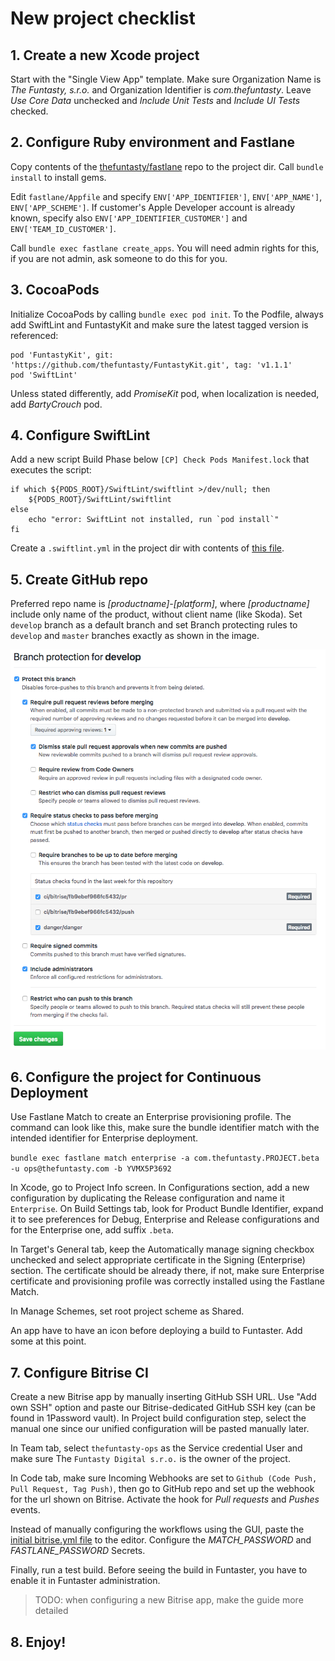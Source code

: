 # New project checklist

## 1. Create a new Xcode project

Start with the "Single View App" template. Make sure Organization Name is *The Funtasty, s.r.o.* and Organization Identifier is *com.thefuntasty*. Leave *Use Core Data* unchecked and *Include Unit Tests* and *Include UI Tests* checked.

## 2. Configure Ruby environment and Fastlane

Copy contents of the [thefuntasty/fastlane](https://github.com/thefuntasty/fastlane) repo to the project dir. Call `bundle install` to install gems. 

Edit `fastlane/Appfile` and specify `ENV['APP_IDENTIFIER']`, `ENV['APP_NAME']`, `ENV['APP_SCHEME']`. If customer's Apple Developer account is already known, specify also `ENV['APP_IDENTIFIER_CUSTOMER']` and `ENV['TEAM_ID_CUSTOMER']`.

Call `bundle exec fastlane create_apps`. You will need admin rights for this, if you are not admin, ask someone to do this for you.

## 3. CocoaPods

Initialize CocoaPods by calling `bundle exec pod init`. To the Podfile, always add  SwiftLint and FuntastyKit and make sure the latest tagged version is referenced:
 
```
pod 'FuntastyKit', git: 'https://github.com/thefuntasty/FuntastyKit.git', tag: 'v1.1.1'
pod 'SwiftLint'
```
	
Unless stated differently, add *PromiseKit* pod, when localization is needed, add *BartyCrouch* pod.

## 4. Configure SwiftLint

Add a new script Build Phase below `[CP] Check Pods Manifest.lock` that executes the script:

```
if which ${PODS_ROOT}/SwiftLint/swiftlint >/dev/null; then
    ${PODS_ROOT}/SwiftLint/swiftlint
else
    echo "error: SwiftLint not installed, run `pod install`"
fi
```

Create a `.swiftlint.yml` in the project dir with contents of [this file](.swiftlint.yml).

## 5. Create GitHub repo

Preferred repo name is *[productname]-[platform]*, where *[productname]* include only name of the product, without client name (like Skoda). Set `develop` branch as a default branch and set Branch protecting rules to `develop` and `master` branches exactly as shown in the image.

![](attachments/GitHub_config.png)

## 6. Configure the project for Continuous Deployment

Use Fastlane Match to create an Enterprise provisioning profile. The command can look like this, make sure the bundle identifier match with the intended identifier for Enterprise deployment.

`bundle exec fastlane match enterprise -a com.thefuntasty.PROJECT.beta -u ops@thefuntasty.com -b YVMX5P3692`

In Xcode, go to Project Info screen. In Configurations section, add a new configuration by duplicating the Release configuration and name it `Enterprise`. On Build Settings tab, look for Product Bundle Identifier, expand it to see preferences for Debug, Enterprise and Release configurations and for the Enterprise one, add suffix `.beta`.

In Target's General tab, keep the Automatically manage signing checkbox unchecked and select appropriate certificate in the Signing (Enterprise) section. The certificate should be already there, if not, make sure Enterprise certificate and provisioning profile was correctly installed using the Fastlane Match.

In Manage Schemes, set root project scheme as Shared.

An app have to have an icon before deploying a build to Funtaster. Add some at this point.

## 7. Configure Bitrise CI

Create a new Bitrise app by manually inserting GitHub SSH URL. Use "Add own SSH" option and paste our Bitrise-dedicated GitHub SSH key (can be found in 1Password vault). In Project build configuration step, select the manual one since our unified configuration will be pasted manually later.

In Team tab, select `thefuntasty-ops` as the Service credential User and make sure The `Funtasty Digital s.r.o.` is the owner of the project.

In Code tab, make sure Incoming Webhooks are set to `Github (Code Push, Pull Request, Tag Push)`, then go to GitHub repo and set up the webhook for the url shown on Bitrise. Activate the hook for *Pull requests* and *Pushes* events.

Instead of manually configuring the workflows using the GUI, paste the [initial bitrise.yml file](https://wiki.thefuntasty.com/doku.php?id=ios:bitrise) to the editor. Configure the *MATCH_PASSWORD* and *FASTLANE_PASSWORD* Secrets.

Finally, run a test build. Before seeing the build in Funtaster, you have to enable it in Funtaster administration.

> TODO: when configuring a new Bitrise app, make the guide more detailed

## 8. Enjoy!
